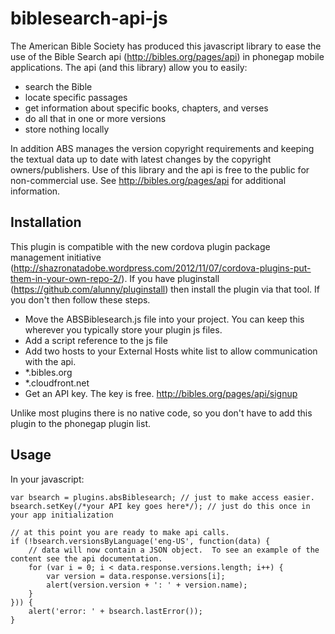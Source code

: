 # biblesearch-api-js

The American Bible Society has produced this javascript library to ease the use of the Bible Search api (http://bibles.org/pages/api) in phonegap mobile applications.  The api (and this library) allow you to easily: 

* search the Bible
* locate specific passages
* get information about specific books, chapters, and verses
* do all that in one or more versions
* store nothing locally

In addition ABS manages the version copyright requirements and keeping the textual data up to date with latest changes by the copyright owners/publishers.  Use of this library and the api is free to the public for non-commercial use.  See http://bibles.org/pages/api for additional information.

## Installation

This plugin is compatible with the new cordova plugin package management initiative (http://shazronatadobe.wordpress.com/2012/11/07/cordova-plugins-put-them-in-your-own-repo-2/).  If you have pluginstall (https://github.com/alunny/pluginstall) then install the plugin via that tool.  If you don't then follow these steps.

* Move the ABSBiblesearch.js file into your project.  You can keep this wherever you typically store your plugin js files.
* Add a script reference to the js file
* Add two hosts to your External Hosts white list to allow communication with the api.
 * *.bibles.org
 *	*.cloudfront.net
* Get an API key.  The key is free.  http://bibles.org/pages/api/signup

Unlike most plugins there is no native code, so you don't have to add this plugin to the phonegap plugin list.  

## Usage

In your javascript:

	var bsearch = plugins.absBiblesearch; // just to make access easier.
	bsearch.setKey(/*your API key goes here*/); // just do this once in your app initialization

	// at this point you are ready to make api calls.
	if (!bsearch.versionsByLanguage('eng-US', function(data) {
		// data will now contain a JSON object.  To see an example of the content see the api documentation.
        for (var i = 0; i < data.response.versions.length; i++) {
            var version = data.response.versions[i];
            alert(version.version + ': ' + version.name);
        }    
    })) {
        alert('error: ' + bsearch.lastError());
    }


